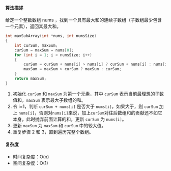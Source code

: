 #### 算法描述

给定一个整数数组 nums ，找到一个具有最大和的连续子数组（子数组最少包含一个元素），返回其最大和。

```c
int maxSubArray(int *nums, int numsSize)
{
    int curSum, maxSum;
    curSum = maxSum = nums[0];
    for (int i = 1; i < numsSize; i++)
    {
        curSum = curSum + nums[i] > nums[i] ? curSum + nums[i] : nums[i];
        maxSum = maxSum > curSum ? maxSum : curSum;
    }
    return maxSum;
}
```

1. 初始化 `curSum` 和 `maxSum` 为第一个元素，其中 `curSum` 表示当前最理想的子数值和，`maxSum` 表示最大子数组的和。
2. 令 i=1，判断 `curSum + nums[i]` 是否大于 `nums[i]`，如果大于，则 `curSum` 加上 `nums[i]`，否则对`nums[i]`来说，加上`curSum`对往后数组和的贡献还不如它本身，此时抛弃前面计算的和，更新 `curSum` 为 `nums[i]`。
3. 更新 `maxSum` 为 `maxSum` 和 `curSum` 中的较大值。
4. 重复步骤 2 和 3，直到遍历完整个数组。

#### 复杂度

- 时间复杂度：O(n)
- 空间复杂度：O(1)
